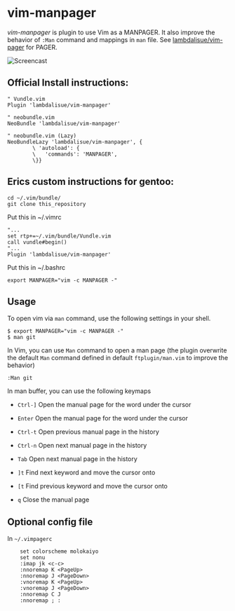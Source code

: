 vim-manpager
===============================================================================
*vim-manpager* is plugin to use Vim as a MANPAGER.
It also improve the behavior of `:Man` command and mappings in `man` file.
See [lambdalisue/vim-pager](https://github.com/lambdalisue/vim-pager) for PAGER.

![Screencast](http://g.recordit.co/nnvpuIKOKK.gif)


Official Install instructions: 
-------------------------------------------------------------------------------


```vim
" Vundle.vim
Plugin 'lambdalisue/vim-manpager'

" neobundle.vim
NeoBundle 'lambdalisue/vim-manpager'

" neobundle.vim (Lazy)
NeoBundleLazy 'lambdalisue/vim-manpager', {
        \ 'autoload': {
        \   'commands': 'MANPAGER',
        \}}
```

Erics custom instructions for gentoo:
-------------------------------------------------------------------------------

    cd ~/.vim/bundle/
    git clone this_repository

Put this in ~/.vimrc

    "...
    set rtp+=~/.vim/bundle/Vundle.vim
    call vundle#begin()
    "...  
    Plugin 'lambdalisue/vim-manpager'
    
Put this in ~/.bashrc

    export MANPAGER="vim -c MANPAGER -"


Usage
-------------------------------------------------------------------------------

To open vim via `man` command, use the following settings in your shell.


```
$ export MANPAGER="vim -c MANPAGER -"
$ man git
```


In Vim, you can use `Man` command to open a man page (the plugin overwrite the
default `Man` command defined in default `ftplugin/man.vim` to improve the
behavior)

```
:Man git
```

In man buffer, you can use the following keymaps

- `Ctrl-]`		Open the manual page for the word under the cursor
- `Enter`		Open the manual page for the word under the cursor
- `Ctrl-t`		Open previous manual page in the history

- `Ctrl-n`		Open next manual page in the history
- `Tab`		Open next manual page in the history

- `]t`		Find next keyword and move the cursor onto
- `[t`		Find previous keyword and move the cursor onto
- `q`		Close the manual page


Optional config file
-------------------------------------------------------------------------------

In `~/.vimpagerc`

        set colorscheme molokaiyo
        set nonu
        :imap jk <c-c>
        :nnoremap K <PageUp>  
        :nnoremap J <PageDown>
        :vnoremap K <PageUp>  
        :vnoremap J <PageDown>
        :nnoremap C J
        :nnoremap ; :
